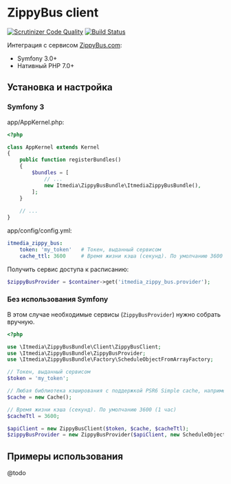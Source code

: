 ZippyBus client
===============

[![Scrutinizer Code Quality](https://scrutinizer-ci.com/g/itmedia-by/zippy-bus-bundle/badges/quality-score.png?b=develop)](https://scrutinizer-ci.com/g/itmedia-by/zippy-bus-bundle/?branch=develop)
[![Build Status](https://scrutinizer-ci.com/g/itmedia-by/zippy-bus-bundle/badges/build.png?b=develop)](https://scrutinizer-ci.com/g/itmedia-by/zippy-bus-bundle/build-status/develop)

Интеграция с сервисом [ZippyBus.com](https://zippybus.com/):
- Symfony 3.0+
- Нативный PHP 7.0+


Установка и настройка 
---------------------


### Symfony 3

app/AppKernel.php: 

```php
<?php

class AppKernel extends Kernel
{
    public function registerBundles()
    {
        $bundles = [
            // ...
            new Itmedia\ZippyBusBundle\ItmediaZippyBusBundle(),        
        ];
    }
    
    // ...
}
```

app/config/config.yml:

```yaml
itmedia_zippy_bus:
    token: 'my_token'   # Токен, выданный сервисом
    cache_ttl: 3600     # Время жизни кэша (секунд). По умолчанию 3600 (1 час)
```

Получить сервис доступа к расписанию:

```php
$zippyBusProvider = $container->get('itmedia_zippy_bus.provider');
```


### Без использования Symfony

В этом случае необходимые сервисы (`ZippyBusProvider`) нужно собрать вручную.

```php
<?php

use \Itmedia\ZippyBusBundle\Client\ZippyBusClient;
use \Itmedia\ZippyBusBundle\ZippyBusProvider;
use \Itmedia\ZippyBusBundle\Factory\ScheduleObjectFromArrayFactory;

// Токен, выданный сервисом
$token = 'my_token';

// Любая библиотека кэширования с поддержкой PSR6 Simple cache, например https://github.com/symfony/cache
$cache = new Cache();

// Время жизни кэша (секунд). По умолчанию 3600 (1 час)
$cacheTtl = 3600; 

$apiClient = new ZippyBusClient($token, $cache, $cacheTtl);
$zippyBusProvider = new ZippyBusProvider($apiClient, new ScheduleObjectFromArrayFactory());
```



Примеры использования
---------------------

@todo
